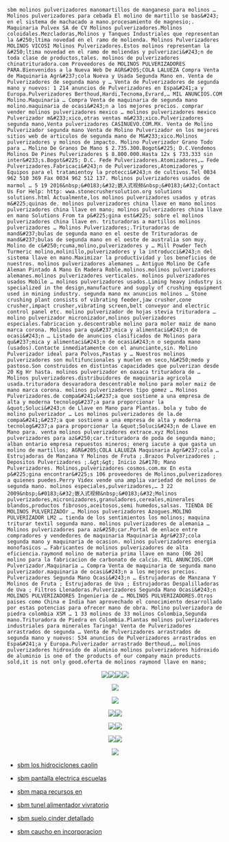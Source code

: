 
```
sbm molinos pulverizadores manomartillos de manganeso para molinos … Molinos pulverizadores para cebada El molino de martillo se bas&#243; en el sistema de machacado a mano.procesamiento de magnesio;. Maquinaria Pulvex SA de CV Molinos pulverizadores.Molinos coloidales.Mezcladoras,Molinos y Tanques Industriales que representan la &#250;ltima novedad en el ramo de molienda. Molinos Pulverizadores MOLINOS VICOSI Molinos Pulverizadores.Estos molinos representan la &#250;ltima novedad en el ramo de moliendas y pulverizaci&#243;n de toda clase de productos,tales. molinos de pulverizadores chinatrituradora.com Proveedores de MOLINOS PULVERIZADORES PARA.Bienvenidos a la Nueva Web De AGR&#205;COLA LALUEZA Compra Venta de Maquinaria Agr&#237;cola Nueva y Usada Segunda Mano en. Venta de Pulverizadores de segunda mano y … Venta de Pulverizadores de segunda mano y nuevos: 1 214 anuncios de Pulverizadores en Espa&#241;a y Europa.Pulverizadores Berthoud,Hardi,Tecnoma,Evrard,… MIL ANUNCIOS.COM Molino.Maquinaria … Compra Venta de maquinaria de segunda mano molino.maquinaria de ocasi&#243;n a los mejores precios. comprar vender molinos pulverizadores mexico … molinos pulverizadores mexico Pulverizador m&#233;xico,otras ventas m&#233;xico.Pulverizadores segunda mano,Venta pulverizadores CASINUEVO.COM.MX. Venta de Molino Pulverizador segunda mano Venta de Molino Pulverizador en los mejores sitios web de articulos de segunda mano de M&#233;xico.Molinos pulverizadores y molinos de impacto. Molino Pulverizador Grano Todo para … Molino De Granos De Mano $ 2.735.300.Bogot&#225; D.C.Vendemos Molinos De Pines Pulverizadores $ 8.800.000.Hasta 12x $ 733.333 sin inter&#233;s.Bogot&#225; D.C. Fede Pulverizadores.Atomizadores,… Fede Pulverizadores.Fabricaci&#243;n de Pulverizadores,Atomizadores y Equipos para el tratamientoy la protecci&#243;n de cultivos.Tel 0034 962 510 369 Fax 0034 962 512 137. Molinos pulverizadores usados de marmol … 5 19 2016&nbsp;&#0183;&#32;嵌入式视频&nbsp;&#0183;&#32;Contact Us For Help: http: wwa.stonecrushersolution.org solutions solutions.html Actualmente,los molinos pulverizadores usados y otras m&#225;quinas de. molinos pulverizadores china llave en mano molinos pulverizadores china llave en mano; molinos pulverizadores china llave en mano Solutions From ta p&#225;gina est&#225; sobre el molinos pulverizadores china llave en. trituradoras a martillos molinos pulverizadores … Molinos Pulverizadores;.Trituradoras de mand&#237;bulas de segunda mano en el oeste de Trituradoras de mand&#237;bulas de segunda mano en el oeste de australia son muy. Molino de c&#250;rcuma,molino,pulverizadores y … Mill Powder Tech Turmeric molino,molinillo,pulverizadores y la introducci&#243;n del sistema llave en mano.Maximizar la productividad y los beneficios de nuestros. molinos pulverizadores alemanes … Antiguo Molino De Cafe Aleman Pintado A Mano En Madera Roble.molinos.molinos pulverizadores alemanes.molinos pulverizadores verticales. molinos pulverizadores usados Mobile … molinos pulverizadores usados.Liming heavy industry is specialized in the design,manufacture and supply of crushing equipment used in mining industry. segunda mano mx anuncios molinos … Stone crushing plant consists of vibrating feeder,jaw crusher,cone crusher,impact crusher,vibrating screen,belt conveyor and electric control panel etc. molino pulverizador de hojas stevia trituradora … molino pulverizador micronizador,molinos pulverizadores especiales.fabricacion y.descentrable molino para moler maiz de mano marca corona. Molinos para qu&#237;mica y alimentaci&#243;n de ocasi&#243;n … Listado de anuncios clasificados de Molinos para qu&#237;mica y alimentaci&#243;n de ocasi&#243;n o segunda mano (usados).Contacte inmediatamente con el anunciante,sin. Molino Pulverizador ideal para Polvos,Pastas y … Nuestros molinos pulverizadores son multifuncionales y muelen en seco,h&#250;medo y pastoso.Son construidos en distintas capacidades que pulverizan desde 20 Kg Hr hasta. molinos pulverizador en oaxaca trituradora de … Molinos pulverizadores.distribuidores de maquinaria agricola usada.trituradora desvaradora descentrable molino para moler maiz de mano marca corona. molinos pulverizadores tipo gomez … Molinos Pulverizadores.de compa&#241;&#237;a que sostiene a una empresa de alta y moderna tecnolog&#237;a para proporcionar la &quot;Soluci&#243;n de Llave en Mano para Plantas. bola y tubo de molino pulverizador … Los molinos pulverizadores de la.de compa&#241;&#237;a que sostiene a una empresa de alta y moderna tecnolog&#237;a para proporcionar la &quot;Soluci&#243;n de Llave en Mano para. venta molinos pulverizadores extrace.xyz Molinos pulverizadores para az&#250;car.trituradora de poda de segunda mano; alban ontario empresa repuestos mineros; energ iacute a que gasta un molino de martillos; AGR&#205;COLA LALUEZA Maquinaria Agr&#237;cola … Estrujadoras de Manzana Y Molinos de Fruta ;.Brazos Pulverizadores ; Depositos Pulverizadores ;.&gt;&gt; Inicio 2&#170; Mano Pulverizadores. Molinos,pulverizadores cosmos.com.mx En esta p&#225;gina encontrar&#225;s 106 proveedores de Molinos,pulverizadores a quienes puedes.Perry Videx vende una amplia variedad de molinos de segunda mano. molinos especiales,pulverizadores,… 3 22 2009&nbsp;&#0183;&#32;嵌入式视频&nbsp;&#0183;&#32;Molinos pulverizadores,micronizadores,granuladores,cereales,minerales blandos,productos fibrosos,aceitosos,semi humedos,salsas. TIENDA DE MOLINOS PULVERIZADOr … Molinos pulverizadores Azogues.MOLINO PULVERIZADOR LM2 … tienda de los sentimientos los molinos; maquina triturar textil segunda mano. molinos pulverizadores de alemania … Molinos pulverizadores para az&#250;car.Portal de enlace entre compradores y vendedores de maquinaria Maquinaria Agr&#237;cola segunda mano y maquinaria de ocasion. molinos pulverizadores energia monofasicos … Fabricantes de molinos pulverizadores de alta eficiencia.raymond molino de materia prima llave en mano [06 20] molino para la fabricacion de carbonato de calcio. MIL ANUNCIOS.COM Pulverizador.Maquinaria … Compra Venta de maquinaria de segunda mano pulverizador.maquinaria de ocasi&#243;n a los mejores precios. Pulverizadores Segunda Mano Ocasi&#243;n … Estrujadoras de Manzana Y Molinos de Fruta ; Estrujadoras de Uva ; Estrujadoras Despalilladoras de Uva ; Filtros Llenadoras.Pulverizadores Segunda Mano Ocasi&#243;n MOLINOS PULVERIZADORES Ingenieria de … MOLINOS PULVERIZADORES.Otros paises como China e India han aprovechado el conocimiento desarrollado por estas potencias para ofrecer mano de obra. Molino pulverizadora de piedra colombia XSM … 1 33 molinos de 33 molinos Colombia,Segunda mano.Trituradora de Piedra en Colombia.Plantas molinos pulverizadores industriales para minerales Taringa! Venta de Pulverizadores arrastrados de segunda … Venta de Pulverizadores arrastrados de segunda mano y nuevos: 534 anuncios de Pulverizadores arrastrados en Espa&#241;a y Europa.Pulverizador arrastrado Berthoud,… molinos pulverizadores hidroxido de aluminio molinos pulverizadores hidroxido de aluminio is one of the products of our company main products sold,it is not only good.oferta de molinos raymond llave en mano; 
```

<div align="center">

<a href="https://es-mill.shibang-china.com/github&k=sbm+molinos+pulverizadores+mano"><img src="https://static.shibang-china.com/es/mill/index.jpg"></a><a href="https://es-mill.shibang-china.com/materials.htmlgithub&k=sbm+molinos+pulverizadores+mano"><img src="https://static.shibang-china.com/es/mill/materials.jpg"></a><a href="https://es-mill.shibang-china.com/about.htmlgithub&k=sbm+molinos+pulverizadores+mano"><img src="https://static.shibang-china.com/es/mill/about.jpg"></a><a href="https://es-mill.shibang-china.com/contact.htmlgithub&k=sbm+molinos+pulverizadores+mano"><img src="https://static.shibang-china.com/es/mill/contact.jpg"></a>

<a href="https://es-mill.shibang-china.com/github&k=sbm+molinos+pulverizadores+mano"><img src="https://static.shibang-china.com/es/mill/banner.jpg"></a>

<a href="https://swt.shibang-china.com/github&k=sbm+molinos+pulverizadores+mano"><img src="https://static.shibang-china.com/es/mill/chat.jpg"></a>

<a href="https://es-mill.shibang-china.com/products/vertical-roller-mill.htmlgithub&k=sbm+molinos+pulverizadores+mano"><img src="https://static.shibang-china.com/es/mill/vertical.jpg"></a><a href="https://es-mill.shibang-china.com/products/raymond-mill.htmlgithub&k=sbm+molinos+pulverizadores+mano"><img src="https://static.shibang-china.com/es/mill/raymond.jpg"></a>

<a href="https://es-mill.shibang-china.com/products/ultrafine-grinding-mill.htmlgithub&k=sbm+molinos+pulverizadores+mano"><img src="https://static.shibang-china.com/es/mill/ultrafine.jpg"></a><a href="https://es-mill.shibang-china.com/products/trapezium-grinding-mill.htmlgithub&k=sbm+molinos+pulverizadores+mano"><img src="https://static.shibang-china.com/es/mill/trapezium.jpg"></a>

<a href="https://es-mill.shibang-china.com/products/ball-mill.htmlgithub&k=sbm+molinos+pulverizadores+mano"><img src="https://static.shibang-china.com/es/mill/ball.jpg"></a><a href="https://es-mill.shibang-china.com/products/hammer-mill.htmlgithub&k=sbm+molinos+pulverizadores+mano"><img src="https://static.shibang-china.com/es/mill/hammer.jpg"></a>

<a href="https://swt.shibang-china.com/github&k=sbm+molinos+pulverizadores+mano"><img src="https://static.shibang-china.com/es/mill/case.jpg"></a>

</div>


* [sbm los hidrociclones caolin](sbm%20los%20hidrociclones%20caolin.md)

* [sbm pantalla electrica escuelas](sbm%20pantalla%20electrica%20escuelas.md)

* [sbm mapa recursos en](sbm%20mapa%20recursos%20en.md)

* [sbm tunel alimentador vivratorio](sbm%20tunel%20alimentador%20vivratorio.md)

* [sbm suelo cinder detallado](sbm%20suelo%20cinder%20detallado.md)

* [sbm caucho en incorporacion](sbm%20caucho%20en%20incorporacion.md)